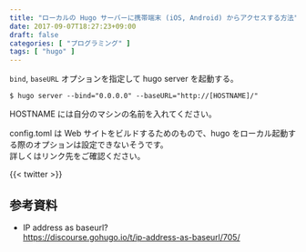 ```yaml
---
title: "ローカルの Hugo サーバーに携帯端末 (iOS, Android) からアクセスする方法"
date: 2017-09-07T18:27:23+09:00
draft: false
categories: [ "プログラミング" ]
tags: [ "hugo" ]
---
```


`bind`, `baseURL` オプションを指定して hugo server を起動する。

```shell
$ hugo server --bind="0.0.0.0" --baseURL="http://[HOSTNAME]/"
```

HOSTNAME には自分のマシンの名前を入れてください。

config.toml は Web サイトをビルドするためのもので、hugo をローカル起動する際のオプションは設定できないそうです。<br />
詳しくはリンク先をご確認ください。

{{< twitter >}}

## 参考資料

- IP address as baseurl? <br />
  https://discourse.gohugo.io/t/ip-address-as-baseurl/705/
